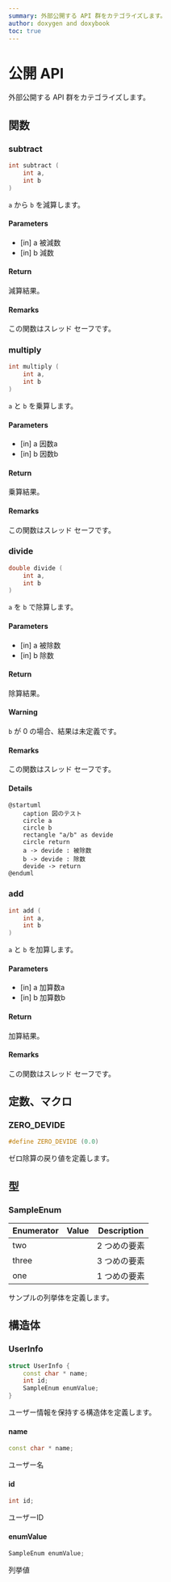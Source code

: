 ```yaml
---
summary: 外部公開する API 群をカテゴライズします。
author: doxygen and doxybook
toc: true
---
```


<!-- IMPORTANT: This is an AUTOMATICALLY GENERATED file by doxygen and doxybook. Manual edits are NOT allowed. -->

# 公開 API

外部公開する API 群をカテゴライズします。

## 関数

### subtract

```cpp
int subtract (
    int a,
    int b
)
```

`a` から `b` を減算します。

#### Parameters

* [in] a 被減数
* [in] b 減数

#### Return

減算結果。

#### Remarks

この関数はスレッド セーフです。

### multiply

```cpp
int multiply (
    int a,
    int b
)
```

`a` と `b` を乗算します。

#### Parameters

* [in] a 因数a
* [in] b 因数b

#### Return

乗算結果。

#### Remarks

この関数はスレッド セーフです。

### divide

```cpp
double divide (
    int a,
    int b
)
```

`a` を `b` で除算します。

#### Parameters

* [in] a 被除数
* [in] b 除数

#### Return

除算結果。

#### Warning

`b` が 0 の場合、結果は未定義です。

#### Remarks

この関数はスレッド セーフです。

#### Details

```plantuml
@startuml
    caption 図のテスト
    circle a
    circle b
    rectangle "a/b" as devide
    circle return
    a -> devide : 被除数
    b -> devide : 除数
    devide -> return
@enduml
```

### add

```cpp
int add (
    int a,
    int b
)
```

`a` と `b` を加算します。

#### Parameters

* [in] a 加算数a
* [in] b 加算数b

#### Return

加算結果。

#### Remarks

この関数はスレッド セーフです。

## 定数、マクロ

### ZERO_DEVIDE

```cpp
#define ZERO_DEVIDE (0.0)
```

ゼロ除算の戻り値を定義します。

## 型

### SampleEnum

| Enumerator | Value | Description |
| ---------- | ----- | ----------- |
| two | | 2 つめの要素   |
| three | | 3 つめの要素   |
| one | | 1 つめの要素   |

サンプルの列挙体を定義します。

## 構造体

### UserInfo

```cpp
struct UserInfo {
    const char * name;
    int id;
    SampleEnum enumValue;
}
```

ユーザー情報を保持する構造体を定義します。

#### name

```cpp
const char * name;
```

ユーザー名

#### id

```cpp
int id;
```

ユーザーID

#### enumValue

```cpp
SampleEnum enumValue;
```

列挙値
